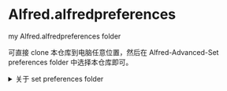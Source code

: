 # Alfred.alfredpreferences
my Alfred.alfredpreferences folder

可直接 clone 本仓库到电脑任意位置，然后在 Alfred-Advanced-Set preferences folder 中选择本仓库即可。

<details> <summary> 关于 set preferences folder </summary> <p float="left">
<bt><img src='https://github.com/suliveevil/Alfred.alfredpreferences/blob/master/resources/set-preferences-folder.png' />
</p></details>
